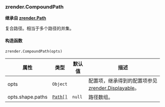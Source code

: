 ---
---

### zrender.CompoundPath

**继承自 [zrender.Path](#zrenderpath)**

复合路径。相当于多个路径的并集。

#### 构造函数

`zrender.CompoundPath(opts)`

|属性|类型|默认值|描述|
|---|---|---|---|
|opts|`Object`||配置项，继承得到的配置项参见 [zrender.Displayable](#zrenderdisplayable)。|
|opts.shape.paths|[`Path[]`](#zrenderpath)|`null`|路径数组。|
